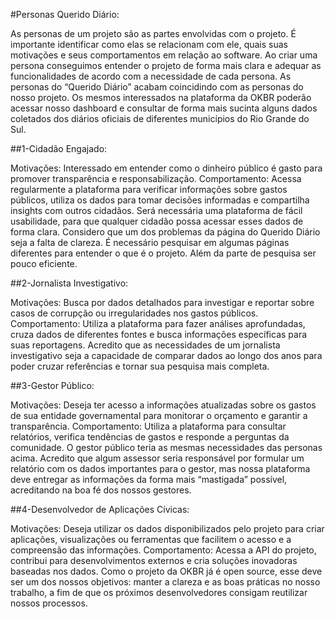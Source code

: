 #Personas Querido Diário:


  As personas de um projeto são as partes envolvidas com o projeto. É importante identificar como elas se relacionam com ele, quais suas motivações e seus comportamentos em relação ao software. Ao criar uma persona conseguimos entender o projeto de forma mais clara e adequar as funcionalidades de acordo com a necessidade de cada persona.
  As personas do “Querido Diário” acabam coincidindo com as personas do nosso projeto. Os mesmos interessados na plataforma da OKBR poderão acessar nosso dashboard e consultar de forma mais sucinta alguns dados coletados dos diários oficiais de diferentes municípios do Rio Grande do Sul.



##1-Cidadão Engajado:  

Motivações: Interessado em entender como o dinheiro público é gasto para promover transparência e responsabilização.
Comportamento: Acessa regularmente a plataforma para verificar informações sobre gastos públicos, utiliza os dados para tomar decisões informadas e compartilha insights com outros cidadãos.
Será necessária uma plataforma de fácil usabilidade, para que qualquer cidadão possa acessar esses dados de forma clara. Considero que um dos problemas da página do Querido Diário seja a falta de clareza. É necessário pesquisar em algumas páginas diferentes para entender o que é o projeto. Além da parte de pesquisa ser pouco eficiente.

##2-Jornalista Investigativo:

Motivações: Busca por dados detalhados para investigar e reportar sobre casos de corrupção ou irregularidades nos gastos públicos.
Comportamento: Utiliza a plataforma para fazer análises aprofundadas, cruza dados de diferentes fontes e busca informações específicas para suas reportagens.
Acredito que as necessidades de um jornalista investigativo seja a capacidade de comparar dados ao longo dos anos para poder cruzar referências e tornar sua pesquisa mais completa.




##3-Gestor Público:

Motivações: Deseja ter acesso a informações atualizadas sobre os gastos de sua entidade governamental para monitorar o orçamento e garantir a transparência.
Comportamento: Utiliza a plataforma para consultar relatórios, verifica tendências de gastos e responde a perguntas da comunidade.
O gestor público teria as mesmas necessidades das personas acima. Acredito que algum assessor seria responsável por formular um relatório com os dados importantes para o gestor, mas nossa plataforma deve entregar as informações da forma mais “mastigada” possível, acreditando na boa fé dos nossos gestores.

##4-Desenvolvedor de Aplicações Cívicas: 

Motivações: Deseja utilizar os dados disponibilizados pelo projeto para criar aplicações, visualizações ou ferramentas que facilitem o acesso e a compreensão das informações.
Comportamento: Acessa a API do projeto, contribui para desenvolvimentos externos e cria soluções inovadoras baseadas nos dados.
Como o projeto da OKBR já é open source, esse deve ser um dos nossos objetivos: manter a clareza e as boas práticas no nosso trabalho, a fim de que os próximos desenvolvedores consigam reutilizar nossos processos. 



